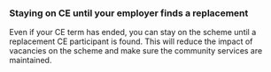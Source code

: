 ###  Staying on CE until your employer finds a replacement

Even if your CE term has ended, you can stay on the scheme until a replacement
CE participant is found. This will reduce the impact of vacancies on the
scheme and make sure the community services are maintained.
